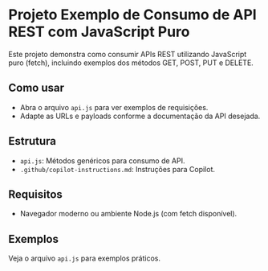 # Projeto Exemplo de Consumo de API REST com JavaScript Puro

Este projeto demonstra como consumir APIs REST utilizando JavaScript puro (fetch), incluindo exemplos dos métodos GET, POST, PUT e DELETE.

## Como usar

- Abra o arquivo `api.js` para ver exemplos de requisições.
- Adapte as URLs e payloads conforme a documentação da API desejada.

## Estrutura
- `api.js`: Métodos genéricos para consumo de API.
- `.github/copilot-instructions.md`: Instruções para Copilot.

## Requisitos
- Navegador moderno ou ambiente Node.js (com fetch disponível).

## Exemplos
Veja o arquivo `api.js` para exemplos práticos.
